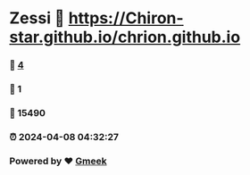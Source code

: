 # Zessi :link: https://Chiron-star.github.io/chrion.github.io 
### :page_facing_up: [4](https://Chiron-star.github.io/chrion.github.io/tag.html) 
### :speech_balloon: 1 
### :hibiscus: 15490 
### :alarm_clock: 2024-04-08 04:32:27 
### Powered by :heart: [Gmeek](https://github.com/Meekdai/Gmeek)
